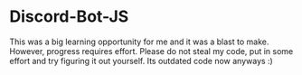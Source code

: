 # Discord-Bot-JS

This was a big learning opportunity for me and it was a blast to make. 
However, progress requires effort. Please do not steal my code, put in some effort and try figuring it out yourself. 
Its outdated code now anyways :)
